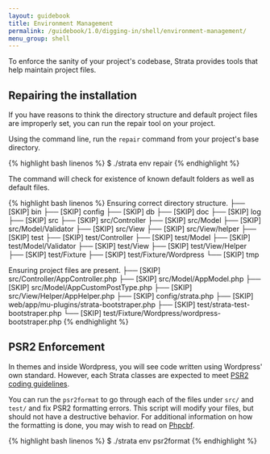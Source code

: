 ```yaml
---
layout: guidebook
title: Environment Management
permalink: /guidebook/1.0/digging-in/shell/environment-management/
menu_group: shell
---
```


To enforce the sanity of your project's codebase, Strata provides tools that help maintain project files.

## Repairing the installation

If you have reasons to think the directory structure and default project files are improperly set, you can run the repair tool on your project.

Using the command line, run the `repair` command from your project's base directory.

{% highlight bash linenos %}
$ ./strata env repair
{% endhighlight %}

The command will check for existence of known default folders as well as default files.

{% highlight bash linenos %}
Ensuring correct directory structure.
  ├── [SKIP] bin
  ├── [SKIP] config
  ├── [SKIP] db
  ├── [SKIP] doc
  ├── [SKIP] log
  ├── [SKIP] src
  ├── [SKIP] src/Controller
  ├── [SKIP] src/Model
  ├── [SKIP] src/Model/Validator
  ├── [SKIP] src/View
  ├── [SKIP] src/View/helper
  ├── [SKIP] test
  ├── [SKIP] test/Controller
  ├── [SKIP] test/Model
  ├── [SKIP] test/Model/Validator
  ├── [SKIP] test/View
  ├── [SKIP] test/View/Helper
  ├── [SKIP] test/Fixture
  ├── [SKIP] test/Fixture/Wordpress
  └── [SKIP] tmp

Ensuring project files are present.
  ├── [SKIP] src/Controller/AppController.php
  ├── [SKIP] src/Model/AppModel.php
  ├── [SKIP] src/Model/AppCustomPostType.php
  ├── [SKIP] src/View/Helper/AppHelper.php
  ├── [SKIP] config/strata.php
  ├── [SKIP] web/app/mu-plugins/strata-bootstraper.php
  ├── [SKIP] test/strata-test-bootstraper.php
  └── [SKIP] test/Fixture/Wordpress/wordpress-bootstraper.php
{% endhighlight %}

## PSR2 Enforcement

In themes and inside Wordpress, you will see code written using Wordpress' own standard. However, each Strata classes are expected to meet [PSR2 coding guidelines](https://github.com/php-fig/fig-standards/blob/master/accepted/PSR-2-coding-style-guide.md).

You can run the `psr2format` to go through each of the files under `src/` and `test/` and fix PSR2 formatting errors. This script will modify your files, but should not have a destructive behavior. For additional information on how the formatting is done, you may wish to read on [Phpcbf](https://github.com/squizlabs/PHP_CodeSniffer/wiki/Fixing-Errors-Automatically).

{% highlight bash linenos %}
$  ./strata env psr2format
{% endhighlight %}
